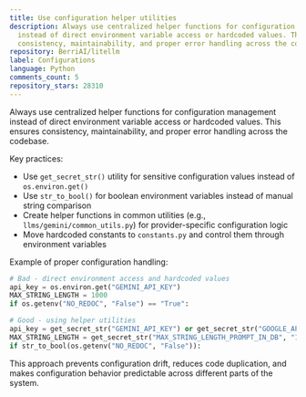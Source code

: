 ```yaml
---
title: Use configuration helper utilities
description: Always use centralized helper functions for configuration management
  instead of direct environment variable access or hardcoded values. This ensures
  consistency, maintainability, and proper error handling across the codebase.
repository: BerriAI/litellm
label: Configurations
language: Python
comments_count: 5
repository_stars: 28310
---
```


Always use centralized helper functions for configuration management instead of direct environment variable access or hardcoded values. This ensures consistency, maintainability, and proper error handling across the codebase.

Key practices:
- Use `get_secret_str()` utility for sensitive configuration values instead of `os.environ.get()`
- Use `str_to_bool()` for boolean environment variables instead of manual string comparison
- Create helper functions in common utilities (e.g., `llms/gemini/common_utils.py`) for provider-specific configuration logic
- Move hardcoded constants to `constants.py` and control them through environment variables

Example of proper configuration handling:
```python
# Bad - direct environment access and hardcoded values
api_key = os.environ.get("GEMINI_API_KEY")
MAX_STRING_LENGTH = 1000
if os.getenv("NO_REDOC", "False") == "True":

# Good - using helper utilities
api_key = get_secret_str("GEMINI_API_KEY") or get_secret_str("GOOGLE_API_KEY")
MAX_STRING_LENGTH = get_secret_str("MAX_STRING_LENGTH_PROMPT_IN_DB", "1000")
if str_to_bool(os.getenv("NO_REDOC", "False")):
```

This approach prevents configuration drift, reduces code duplication, and makes configuration behavior predictable across different parts of the system.